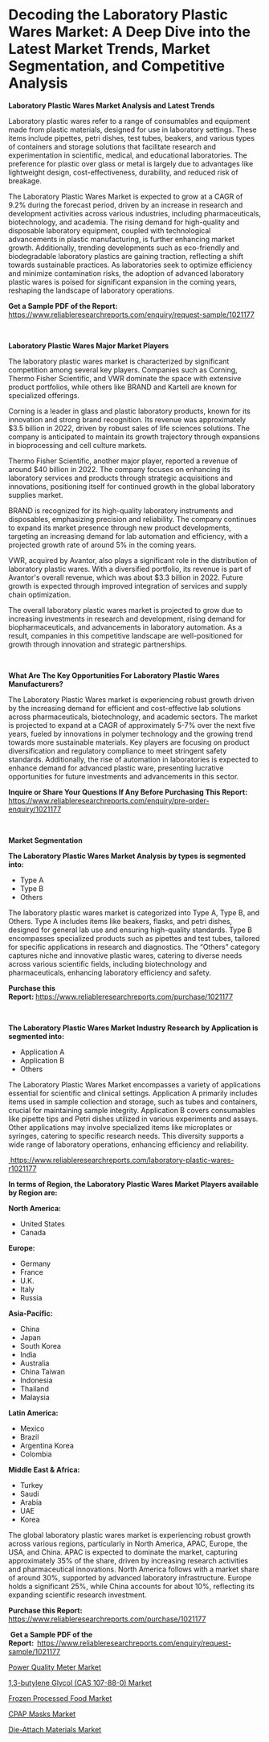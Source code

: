 <p><h1>Decoding the Laboratory Plastic Wares Market: A Deep Dive into the Latest Market Trends, Market Segmentation, and Competitive Analysis</h1></p><p><strong>Laboratory Plastic Wares Market Analysis and Latest Trends</strong></p>
<p><p>Laboratory plastic wares refer to a range of consumables and equipment made from plastic materials, designed for use in laboratory settings. These items include pipettes, petri dishes, test tubes, beakers, and various types of containers and storage solutions that facilitate research and experimentation in scientific, medical, and educational laboratories. The preference for plastic over glass or metal is largely due to advantages like lightweight design, cost-effectiveness, durability, and reduced risk of breakage.</p><p>The Laboratory Plastic Wares Market is expected to grow at a CAGR of 9.2% during the forecast period, driven by an increase in research and development activities across various industries, including pharmaceuticals, biotechnology, and academia. The rising demand for high-quality and disposable laboratory equipment, coupled with technological advancements in plastic manufacturing, is further enhancing market growth. Additionally, trending developments such as eco-friendly and biodegradable laboratory plastics are gaining traction, reflecting a shift towards sustainable practices. As laboratories seek to optimize efficiency and minimize contamination risks, the adoption of advanced laboratory plastic wares is poised for significant expansion in the coming years, reshaping the landscape of laboratory operations.</p></p>
<p><strong>Get a Sample PDF of the Report:&nbsp;</strong> <a href="https://www.reliableresearchreports.com/enquiry/request-sample/1021177?utm_campaign=83&utm_medium=2&utm_source=Github&utm_content=ia&utm_term=21032025&utm_id=laboratory-plastic-wares">https://www.reliableresearchreports.com/enquiry/request-sample/1021177</a></p>
<p>&nbsp;</p>
<p><strong>Laboratory Plastic Wares Major Market Players</strong></p>
<p><p>The laboratory plastic wares market is characterized by significant competition among several key players. Companies such as Corning, Thermo Fisher Scientific, and VWR dominate the space with extensive product portfolios, while others like BRAND and Kartell are known for specialized offerings.</p><p>Corning is a leader in glass and plastic laboratory products, known for its innovation and strong brand recognition. Its revenue was approximately $3.5 billion in 2022, driven by robust sales of life sciences solutions. The company is anticipated to maintain its growth trajectory through expansions in bioprocessing and cell culture markets.</p><p>Thermo Fisher Scientific, another major player, reported a revenue of around $40 billion in 2022. The company focuses on enhancing its laboratory services and products through strategic acquisitions and innovations, positioning itself for continued growth in the global laboratory supplies market.</p><p>BRAND is recognized for its high-quality laboratory instruments and disposables, emphasizing precision and reliability. The company continues to expand its market presence through new product developments, targeting an increasing demand for lab automation and efficiency, with a projected growth rate of around 5% in the coming years.</p><p>VWR, acquired by Avantor, also plays a significant role in the distribution of laboratory plastic wares. With a diversified portfolio, its revenue is part of Avantor's overall revenue, which was about $3.3 billion in 2022. Future growth is expected through improved integration of services and supply chain optimization.</p><p>The overall laboratory plastic wares market is projected to grow due to increasing investments in research and development, rising demand for biopharmaceuticals, and advancements in laboratory automation. As a result, companies in this competitive landscape are well-positioned for growth through innovation and strategic partnerships.</p></p>
<p>&nbsp;</p>
<p><strong>What Are The Key Opportunities For Laboratory Plastic Wares Manufacturers?</strong></p>
<p><p>The Laboratory Plastic Wares market is experiencing robust growth driven by the increasing demand for efficient and cost-effective lab solutions across pharmaceuticals, biotechnology, and academic sectors. The market is projected to expand at a CAGR of approximately 5-7% over the next five years, fueled by innovations in polymer technology and the growing trend towards more sustainable materials. Key players are focusing on product diversification and regulatory compliance to meet stringent safety standards. Additionally, the rise of automation in laboratories is expected to enhance demand for advanced plastic ware, presenting lucrative opportunities for future investments and advancements in this sector.</p></p>
<p><strong>Inquire or Share Your Questions If Any Before Purchasing This Report:</strong> <a href="https://www.reliableresearchreports.com/enquiry/pre-order-enquiry/1021177?utm_campaign=83&utm_medium=2&utm_source=Github&utm_content=ia&utm_term=21032025&utm_id=laboratory-plastic-wares">https://www.reliableresearchreports.com/enquiry/pre-order-enquiry/1021177</a></p>
<p>&nbsp;</p>
<p><strong>Market Segmentation</strong></p>
<p><strong>The Laboratory Plastic Wares Market Analysis by types is segmented into:</strong></p>
<p><ul><li>Type A</li><li>Type B</li><li>Others</li></ul></p>
<p><p>The laboratory plastic wares market is categorized into Type A, Type B, and Others. Type A includes items like beakers, flasks, and petri dishes, designed for general lab use and ensuring high-quality standards. Type B encompasses specialized products such as pipettes and test tubes, tailored for specific applications in research and diagnostics. The “Others” category captures niche and innovative plastic wares, catering to diverse needs across various scientific fields, including biotechnology and pharmaceuticals, enhancing laboratory efficiency and safety.</p></p>
<p><strong>Purchase this Report:&nbsp;</strong><a href="https://www.reliableresearchreports.com/purchase/1021177?utm_campaign=83&utm_medium=2&utm_source=Github&utm_content=ia&utm_term=21032025&utm_id=laboratory-plastic-wares">https://www.reliableresearchreports.com/purchase/1021177</a></p>
<p>&nbsp;</p>
<p><strong>The Laboratory Plastic Wares Market Industry Research by Application is segmented into:</strong></p>
<p><ul><li>Application A</li><li>Application B</li><li>Others</li></ul></p>
<p><p>The Laboratory Plastic Wares Market encompasses a variety of applications essential for scientific and clinical settings. Application A primarily includes items used in sample collection and storage, such as tubes and containers, crucial for maintaining sample integrity. Application B covers consumables like pipette tips and Petri dishes utilized in various experiments and assays. Other applications may involve specialized items like microplates or syringes, catering to specific research needs. This diversity supports a wide range of laboratory operations, enhancing efficiency and reliability.</p></p>
<p><a href="https://www.reliableresearchreports.com/laboratory-plastic-wares-r1021177?utm_campaign=83&utm_medium=2&utm_source=Github&utm_content=ia&utm_term=21032025&utm_id=laboratory-plastic-wares">&nbsp;https://www.reliableresearchreports.com/laboratory-plastic-wares-r1021177</a></p>
<p><strong>In terms of Region, the Laboratory Plastic Wares Market Players available by Region are:</strong></p>
<p>
    <p> <strong> North America: </strong>
        <ul>
            <li>United States</li>
            <li>Canada</li>
        </ul>
        </p> 
    <p> <strong> Europe: </strong>
        <ul>
            <li>Germany</li>
            <li>France</li>
            <li>U.K.</li>
            <li>Italy</li>
            <li>Russia</li>
        </ul>
        </p> 
    <p> <strong> Asia-Pacific: </strong>
        <ul>
            <li>China</li>
            <li>Japan</li>
            <li>South Korea</li>
            <li>India</li>
            <li>Australia</li>
            <li>China Taiwan</li>
            <li>Indonesia</li>
            <li>Thailand</li>
            <li>Malaysia</li>
        </ul>
        </p> 
    <p> <strong> Latin America: </strong>
        <ul>
            <li>Mexico</li>
            <li>Brazil</li>
            <li>Argentina Korea</li>
            <li>Colombia</li>
        </ul>
        </p> 
    <p> <strong> Middle East & Africa: </strong>
        <ul>
            <li>Turkey</li>
            <li>Saudi</li>
            <li>Arabia</li>
            <li>UAE</li>
            <li>Korea</li>
        </ul>
    </p>
    </p>
<p><p>The global laboratory plastic wares market is experiencing robust growth across various regions, particularly in North America, APAC, Europe, the USA, and China. APAC is expected to dominate the market, capturing approximately 35% of the share, driven by increasing research activities and pharmaceutical innovations. North America follows with a market share of around 30%, supported by advanced laboratory infrastructure. Europe holds a significant 25%, while China accounts for about 10%, reflecting its expanding scientific research investment.</p></p>
<p><strong>Purchase this Report: </strong><a href="https://www.reliableresearchreports.com/purchase/1021177?utm_campaign=83&utm_medium=2&utm_source=Github&utm_content=ia&utm_term=21032025&utm_id=laboratory-plastic-wares">https://www.reliableresearchreports.com/purchase/1021177</a></p>
<p>&nbsp;<strong>Get a Sample PDF of the Report:&nbsp;&nbsp;</strong><a href="https://www.reliableresearchreports.com/enquiry/request-sample/1021177?utm_campaign=83&utm_medium=2&utm_source=Github&utm_content=ia&utm_term=21032025&utm_id=laboratory-plastic-wares">https://www.reliableresearchreports.com/enquiry/request-sample/1021177</a></p>
<p><strong></strong></p>
<p><p><a href="https://github.com/adelanwkadua/Market-Research-Report-List-1/blob/main/power-quality-meter-market.md?utm_campaign=83&utm_medium=2&utm_source=Github&utm_content=ia&utm_term=21032025&utm_id=laboratory-plastic-wares">Power Quality Meter Market</a></p><p><a href="https://github.com/mokeleveisel/Market-Research-Report-List-1/blob/main/13-butylene-glycol-cas-107-88-0-market.md?utm_campaign=83&utm_medium=2&utm_source=Github&utm_content=ia&utm_term=21032025&utm_id=laboratory-plastic-wares">1,3-butylene Glycol (CAS 107-88-0) Market</a></p><p><a href="https://github.com/helmeludu/Market-Research-Report-List-1/blob/main/frozen-processed-food-market.md?utm_campaign=83&utm_medium=2&utm_source=Github&utm_content=ia&utm_term=21032025&utm_id=laboratory-plastic-wares">Frozen Processed Food Market</a></p><p><a href="https://github.com/baheraennika/Market-Research-Report-List-1/blob/main/cpap-masks-market.md?utm_campaign=83&utm_medium=2&utm_source=Github&utm_content=ia&utm_term=21032025&utm_id=laboratory-plastic-wares">CPAP Masks Market</a></p><p><a href="https://github.com/elroddrewspm/Market-Research-Report-List-1/blob/main/die-attach-materials-market.md?utm_campaign=83&utm_medium=2&utm_source=Github&utm_content=ia&utm_term=21032025&utm_id=laboratory-plastic-wares">Die-Attach Materials Market</a></p></p>